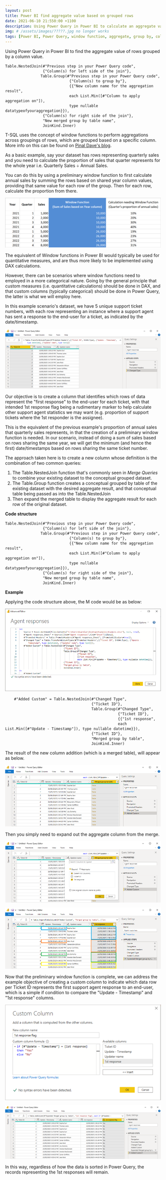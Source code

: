```yaml
---
layout: post
title: Power BI find aggregate value based on grouped rows
date: 2021-06-10 21:550:00 +1100
description: Using Power Query in Power BI to calculate an aggregate value based on row groups. # Add post description (optional)
img: # /assets/images/?????.jpg no longer works
tags: [Power BI, Power Query, window function, aggregate, group by, column] # add tag
---
```


Using Power Query in Power BI to find the aggregate value of rows grouped by a column value.

```
Table.NestedJoin(#"Previous step in your Power Query code", 
                 {"Column(s) for left side of the join"}, 
                Table.Group(#"Previous step in your Power Query code", 
                             {"Column(s) to group by"}, 
                             {{"New column name for the aggregation result", 
                             each List.Min([#"Column to apply aggregation on"]), 
                             type nullable datatypeofyouraggregation}}),
                 {"Column(s) for right side of the join"}, 
                 "New merged group by table name",
                 JoinKind.Inner)
```

T-SQL uses the concept of window functions to perform aggregations across groupings of rows, which are grouped based on a specific column. More info on this can be found on [Pinal Dave's blog](https://blog.sqlauthority.com/2015/05/28/sql-server-what-are-t-sql-window-functions-notes-from-the-field-082/).

As a basic example, say your dataset has rows representing quarterly sales and you need to calculate the proportion of sales that quarter represents for the whole year i.e. Quarterly Sales ÷ Annual Sales.

You can do this by using a preliminary window function to first calculate annual sales by summing the rows based on shared year column values, providing that same value for each row of the group. Then for each row, calculate the proportion from there.

![Example concept of Window function](https://github.com/datamesse/blog/blob/master/assets/images/blog/2021-06-10-power-bi-find-aggregate-value-based-on-grouped-rows/01.png?raw=true)

The equivalent of Window functions in Power BI would typically be used for quantitative measures, and are thus more likely to be implemented using DAX calculations.

However, there can be scenarios where window functions need to employed in a more categorical nature. Going by the general principle that custom measures (i.e. quantitative calculations) should be done in DAX, and that custom columns (typically categorical) should be done in Power Query, the latter is what we will employ here.

In this example scenario's dataset, we have 5 unique support ticket numbers, with each row representing an instance where a support agent has sent a response to the end-user for a ticket, as indicated by the date/timestamp.

![Example categorical scenario of support ticket response date/timestamps](https://github.com/datamesse/blog/blob/master/assets/images/blog/2021-06-10-power-bi-find-aggregate-value-based-on-grouped-rows/02.png?raw=true)

Our objective is to create a column that identifies which rows of data represent the "first response" to the end-user for each ticket, with that intended 1st response flag being a rudimentary marker to help calculate other support agent statistics we may want (e.g. proportion of support tickets where the 1st responder is the assignee).

This is the equivalent of the previous example's proportion of annual sales that quarterly sales represents, in that the creation of a preliminary window function is needed. In our scenario, instead of doing a sum of sales based on rows sharing the same year, we will get the minimum (and hence the first) date/timestamps based on rows sharing the same ticket number.

The approach taken here is to create a new column whose definition is the combination of two common queries:
1. The Table.NestedJoin function that's commonly seen in *Merge Queries* to combine your existing dataset to the conceptual grouped dataset.
2. The Table.Group function creates a conceptual grouped by table of the existing dataset with the desired aggregate result, and that conceptual table being passed as into the Table.NestedJoin
3. Then expand the merged table to display the aggregate result for each row of the original dataset.

**Code structure**

```
Table.NestedJoin(#"Previous step in your Power Query code", 
                 {"Column(s) for left side of the join"}, 
                Table.Group(#"Previous step in your Power Query code", 
                             {"Column(s) to group by"}, 
                             {{"New column name for the aggregation result", 
                             each List.Min([#"Column to apply aggregation on"]), 
                             type nullable datatypeofyouraggregation}}),
                 {"Column(s) for right side of the join"}, 
                 "New merged group by table name",
                 JoinKind.Inner)
```

**Example**

Applying the code structure above, the M code would be as below:

![M code with merged](https://github.com/datamesse/blog/blob/master/assets/images/blog/2021-06-10-power-bi-find-aggregate-value-based-on-grouped-rows/03.png?raw=true)

```
    #"Added Custom" = Table.NestedJoin(#"Changed Type", 
                                       {"Ticket ID"},
                                       Table.Group(#"Changed Type",
                                                   {"Ticket ID"},
                                                   {{"1st response",
                                                   each List.Min([#"Update - Timestamp"]), type nullable datetime}}),
                                       {"Ticket ID"},
                                       "Merged group by table",
                                       JoinKind.Inner)
```

The result of the new column addition (which is a merged table), will appear as below.

![Power Query with new column for merged Group By table](https://github.com/datamesse/blog/blob/master/assets/images/blog/2021-06-10-power-bi-find-aggregate-value-based-on-grouped-rows/04.png?raw=true)

Then you simply need to expand out the aggregate column from the merge.

![Power Query expand merged Group By table to display the aggregate column 1](https://github.com/datamesse/blog/blob/master/assets/images/blog/2021-06-10-power-bi-find-aggregate-value-based-on-grouped-rows/05.png?raw=true)

![Power Query expand merged Group By table to display the aggregate column 2](https://github.com/datamesse/blog/blob/master/assets/images/blog/2021-06-10-power-bi-find-aggregate-value-based-on-grouped-rows/06.png?raw=true)

Now that the preliminary window function is complete, we can address the example objective of creating a custom column to indicate which data row per Ticket ID represents the first support agent response to an end-user, which is a simple if condition to compare the "Update - Timestamp" and "1st response" columns.

![Power Query if condition for example custom column](https://github.com/datamesse/blog/blob/master/assets/images/blog/2021-06-10-power-bi-find-aggregate-value-based-on-grouped-rows/07.png?raw=true)

![Power Query final example custom column](https://github.com/datamesse/blog/blob/master/assets/images/blog/2021-06-10-power-bi-find-aggregate-value-based-on-grouped-rows/08.png?raw=true)

In this way, regardless of how the data is sorted in Power Query, the records representing the 1st responses will remain.